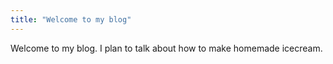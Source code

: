 ```yaml
---
title: "Welcome to my blog"
---
```


Welcome to my blog. I plan to talk about how to make homemade icecream. 
